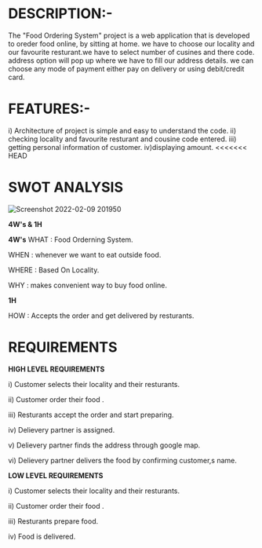 # DESCRIPTION:-
The "Food Ordering System" project is a web application that is developed to oreder food online, by sitting at home.
we have to choose our locality and our favourite resturant.we have to select number of cusines and there code. address option will pop up where we have to fill our address details. we can choose any mode of payment either pay on delivery or using debit/credit card.


# FEATURES:-
 i) Architecture of project is simple and easy to understand the code.
 ii) checking locality and favourite resturant and cousine code entered.
 iii) getting personal information of customer.
 iv)displaying amount.
<<<<<<< HEAD

# SWOT ANALYSIS

 
 
![Screenshot 2022-02-09 201950](https://user-images.githubusercontent.com/64580759/153226581-a03581ff-acee-456b-a78f-59b811192590.png)

**4W's & 1H**


**4W's**
WHAT : Food Orderning System.

WHEN : whenever we want to eat outside food.

WHERE : Based On Locality.

WHY : makes convenient way to buy food online.


**1H**

HOW : Accepts the order and get delivered by resturants.

# REQUIREMENTS

**HIGH LEVEL REQUIREMENTS**

i) Customer selects their locality and their resturants.

ii) Customer order their food .

iii) Resturants accept the order and start preparing.

iv) Delievery partner is assigned.

v) Delievery partner finds the  address through google map.

vi) Delievery partner delivers the food by confirming customer,s name.


**LOW LEVEL REQUIREMENTS**

i) Customer selects their locality and their resturants.

ii) Customer order their food .

iii) Resturants prepare food.

iv) Food is delivered.





